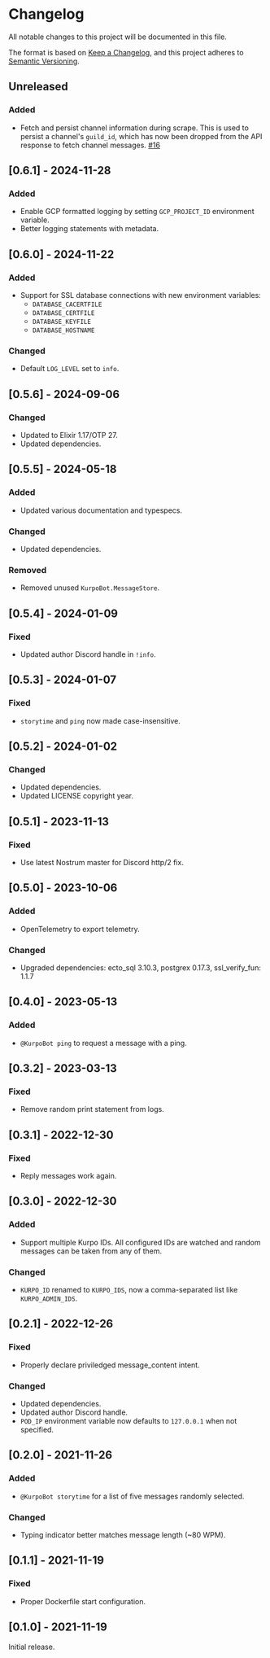 # Changelog

All notable changes to this project will be documented in this file.

The format is based on [Keep a Changelog](https://keepachangelog.com/en/1.0.0/),
and this project adheres to [Semantic Versioning](https://semver.org/spec/v2.0.0.html).

## Unreleased

### Added

- Fetch and persist channel information during scrape. This is used to persist a channel's `guild_id`,
  which has now been dropped from the API response to fetch channel messages. [#16](https://github.com/hpopp/kurpo-bot/pull/16)

## [0.6.1] - 2024-11-28

### Added

- Enable GCP formatted logging by setting `GCP_PROJECT_ID` environment variable.
- Better logging statements with metadata.

## [0.6.0] - 2024-11-22

### Added

- Support for SSL database connections with new environment variables:
  - `DATABASE_CACERTFILE`
  - `DATABASE_CERTFILE`
  - `DATABASE_KEYFILE`
  - `DATABASE_HOSTNAME`

### Changed

- Default `LOG_LEVEL` set to `info`.

## [0.5.6] - 2024-09-06

### Changed

- Updated to Elixir 1.17/OTP 27.
- Updated dependencies.

## [0.5.5] - 2024-05-18

### Added

- Updated various documentation and typespecs.

### Changed

- Updated dependencies.

### Removed

- Removed unused `KurpoBot.MessageStore`.

## [0.5.4] - 2024-01-09

### Fixed

- Updated author Discord handle in `!info`.

## [0.5.3] - 2024-01-07

### Fixed

- `storytime` and `ping` now made case-insensitive.

## [0.5.2] - 2024-01-02

### Changed

- Updated dependencies.
- Updated LICENSE copyright year.

## [0.5.1] - 2023-11-13

### Fixed

- Use latest Nostrum master for Discord http/2 fix.

## [0.5.0] - 2023-10-06

### Added

- OpenTelemetry to export telemetry.

### Changed

- Upgraded dependencies: ecto_sql 3.10.3, postgrex 0.17.3, ssl_verify_fun: 1.1.7

## [0.4.0] - 2023-05-13

### Added

- `@KurpoBot ping` to request a message with a ping.

## [0.3.2] - 2023-03-13

### Fixed

- Remove random print statement from logs.

## [0.3.1] - 2022-12-30

### Fixed

- Reply messages work again.

## [0.3.0] - 2022-12-30

### Added

- Support multiple Kurpo IDs. All configured IDs are watched and random messages
  can be taken from any of them.

### Changed

- `KURPO_ID` renamed to `KURPO_IDS`, now a comma-separated list like `KURPO_ADMIN_IDS`.

## [0.2.1] - 2022-12-26

### Fixed

- Properly declare priviledged message_content intent.

### Changed

- Updated dependencies.
- Updated author Discord handle.
- `POD_IP` environment variable now defaults to `127.0.0.1` when not specified.

## [0.2.0] - 2021-11-26

### Added

- `@KurpoBot storytime` for a list of five messages randomly selected.

### Changed

- Typing indicator better matches message length (~80 WPM).

## [0.1.1] - 2021-11-19

### Fixed

- Proper Dockerfile start configuration.

## [0.1.0] - 2021-11-19

Initial release.
